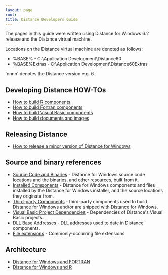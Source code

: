 ```yaml
---
layout: page
root: .
title: Distance Developers Guide
---
```


The pages in this guide were written using Distance for Windows 6.2 release and the Distance virtual machine.

Locations on the Distance virtual machine are denoted as follows:

* %BASE% - C:\Application Development\Distance60
* %BASE%Extras - C:\Application Development\Distance60Extras

'nnnn' denotes the Distance version e.g. 6.

Developing Distance HOW-TOs
---------------------------

* [How to build R components](./developer/BuildR.html)
* [How to build Fortran components](./developer/BuildFortran.html)
* [How to build Visual Basic components](./developer/BuildVisualBasic.html)
* [How to build documents and images](./developer/BuildDocumentsImages.html)

Releasing Distance
------------------

* [How to release a minor version of Distance for Windows](./developer/ReleaseMinor.html)

Source and binary references
----------------------------

* [Source Code and Binaries](./developer/SourceCodeAndBinaries.html) - Distance for Windows source code locations and the binaries, and other resources, built from it.
* [Installed Components](./developer/InstalledComponents.html) - Distance for Windows components and files installed by the Distance for Windows installer, and the source locations they originate from.
* [Third-party Components](./developer/ThirdPartyComponents.html) - third-party components used to build Distance for Windows and/or are shipped with Distance for Windows.
* [Visual Basic Project Dependencies](./developer/VisualBasicProjectDependencies.html) - Dependencies of Distance's Visual Basic projects.
* [DLL Base Addresses](./developer/DllBaseAddresses.html) - DLL addresses used to date in Distance components.
* [File extensions](./developer/FileExtensions.html) - Commonly-occurring file extensions.

Architecture
------------

* [Distance for Windows and FORTRAN](./developer/ArchitectureFORTRAN.html)
* [Distance for Windows and R](./developer/ArchitectureR.html)
